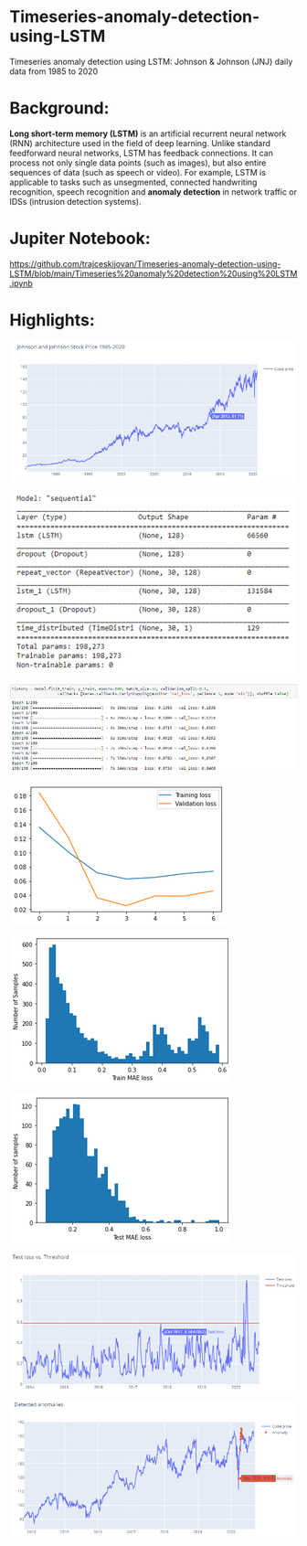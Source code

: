 # Timeseries-anomaly-detection-using-LSTM
Timeseries anomaly detection using LSTM: Johnson &amp; Johnson (JNJ) daily data from 1985 to 2020

# Background:

**Long short-term memory (LSTM)** is an artificial recurrent neural network (RNN) architecture used in the field of deep learning. Unlike standard feedforward neural networks, LSTM has feedback connections. It can process not only single data points (such as images), but also entire sequences of data (such as speech or video). For example, LSTM is applicable to tasks such as unsegmented, connected handwriting recognition, speech recognition and **anomaly detection** in network traffic or IDSs (intrusion detection systems).

# Jupiter Notebook:
https://github.com/trajceskijovan/Timeseries-anomaly-detection-using-LSTM/blob/main/Timeseries%20anomaly%20detection%20using%20LSTM.ipynb

# Highlights:

![](samples/1.png)

![](samples/2.PNG)

![](samples/3.PNG)

![](samples/4.png)

![](samples/5.png)

![](samples/6.png)

![](samples/7.png)

![](samples/8.png)


